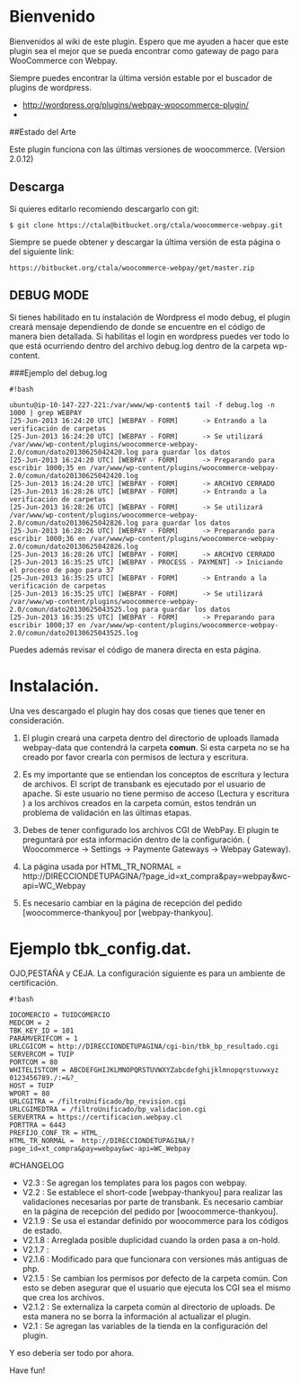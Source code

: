 # Bienvenido

Bienvenidos al wiki de este plugin. Espero que me ayuden a hacer que este plugin sea el mejor que se pueda encontrar como gateway de pago para WooCommerce con Webpay.

Siempre puedes encontrar la última versión estable por el buscador de plugins de wordpress.
* http://wordpress.org/plugins/webpay-woocommerce-plugin/
* 

##Estado del Arte

Este plugin funciona con las últimas versiones de woocommerce. (Version 2.0.12)

## Descarga


Si quieres editarlo recomiendo descargarlo con git:

```
$ git clone https://ctala@bitbucket.org/ctala/woocommerce-webpay.git
```


Siempre se puede obtener y descargar la última versión de esta página o del siguiente link:

```
https://bitbucket.org/ctala/woocommerce-webpay/get/master.zip
```
 
## DEBUG MODE
Si tienes habilitado en tu instalación de Wordpress el modo debug, el plugin creará mensaje dependiendo de donde se encuentre en el código de manera bien detallada.
Si habilitas el login en wordpress puedes ver todo lo que está ocurriendo dentro del archivo debug.log dentro de la carpeta wp-content.

###Ejemplo del debug.log

```
#!bash

ubuntu@ip-10-147-227-221:/var/www/wp-content$ tail -f debug.log -n 1000 | grep WEBPAY
[25-Jun-2013 16:24:20 UTC] [WEBPAY - FORM]      -> Entrando a la verificación de carpetas
[25-Jun-2013 16:24:20 UTC] [WEBPAY - FORM]      -> Se utilizará /var/www/wp-content/plugins/woocommerce-webpay-2.0/comun/dato20130625042420.log para guardar los datos
[25-Jun-2013 16:24:20 UTC] [WEBPAY - FORM]      -> Preparando para escribir 1000;35 en /var/www/wp-content/plugins/woocommerce-webpay-2.0/comun/dato20130625042420.log
[25-Jun-2013 16:24:20 UTC] [WEBPAY - FORM]      -> ARCHIVO CERRADO
[25-Jun-2013 16:28:26 UTC] [WEBPAY - FORM]      -> Entrando a la verificación de carpetas
[25-Jun-2013 16:28:26 UTC] [WEBPAY - FORM]      -> Se utilizará /var/www/wp-content/plugins/woocommerce-webpay-2.0/comun/dato20130625042826.log para guardar los datos
[25-Jun-2013 16:28:26 UTC] [WEBPAY - FORM]      -> Preparando para escribir 1000;36 en /var/www/wp-content/plugins/woocommerce-webpay-2.0/comun/dato20130625042826.log
[25-Jun-2013 16:28:26 UTC] [WEBPAY - FORM]      -> ARCHIVO CERRADO
[25-Jun-2013 16:35:25 UTC] [WEBPAY - PROCESS - PAYMENT] -> Iniciando el proceso de pago para 37
[25-Jun-2013 16:35:25 UTC] [WEBPAY - FORM]      -> Entrando a la verificación de carpetas
[25-Jun-2013 16:35:25 UTC] [WEBPAY - FORM]      -> Se utilizará /var/www/wp-content/plugins/woocommerce-webpay-2.0/comun/dato20130625043525.log para guardar los datos
[25-Jun-2013 16:35:25 UTC] [WEBPAY - FORM]      -> Preparando para escribir 1000;37 en /var/www/wp-content/plugins/woocommerce-webpay-2.0/comun/dato20130625043525.log

```

Puedes además revisar el código de manera directa en esta página.


# Instalación. #

Una ves descargado el plugin hay dos cosas que tienes que tener en consideración.


1. El plugin creará una carpeta dentro del directorio de uploads llamada webpay-data que contendrá la carpeta  **comun**. Si esta carpeta no se ha creado por favor crearla con permisos de lectura y escritura.

2. Es my importante que se entiendan los conceptos de escritura y lectura de archivos. El script de transbank es ejecutado por el usuario de apache. Si este usuario no tiene permiso de acceso (Lectura y escritura ) a los archivos creados en la carpeta común, estos tendrán un problema de validación en las últimas etapas.   

3. Debes de tener configurado los archivos CGI de WebPay. El plugin te preguntará por esta información dentro de la configuración. ( Woocommerce -> Settings -> Paymente Gateways -> Webpay Gateway).

4. La página usada por HTML_TR_NORMAL = http://DIRECCIONDETUPAGINA/?page_id=xt_compra&pay=webpay&wc-api=WC_Webpay

5. Es necesario cambiar en la página de recepción del pedido [woocommerce-thankyou] por [webpay-thankyou]. 

# Ejemplo **tbk_config.dat**. #

OJO,PESTAÑA y CEJA. La configuración siguiente es para un ambiente de certificación.

```
#!bash

IDCOMERCIO = TUIDCOMERCIO
MEDCOM = 2
TBK_KEY_ID = 101
PARAMVERIFCOM = 1
URLCGICOM = http://DIRECCIONDETUPAGINA/cgi-bin/tbk_bp_resultado.cgi
SERVERCOM = TUIP
PORTCOM = 80
WHITELISTCOM = ABCDEFGHIJKLMNOPQRSTUVWXYZabcdefghijklmnopqrstuvwxyz 0123456789./:=&?_
HOST = TUIP
WPORT = 80
URLCGITRA = /filtroUnificado/bp_revision.cgi
URLCGIMEDTRA = /filtroUnificado/bp_validacion.cgi
SERVERTRA = https://certificacion.webpay.cl
PORTTRA = 6443
PREFIJO_CONF_TR = HTML_
HTML_TR_NORMAL =  http://DIRECCIONDETUPAGINA/?page_id=xt_compra&pay=webpay&wc-api=WC_Webpay

```
#CHANGELOG
* V2.3 : Se agregan los templates para los pagos con webpay.
* V2.2 : Se establece el short-code [webpay-thankyou] para realizar las validaciones necesarias por parte de transbank. Es necesario cambiar en la página de recepción del pedido por [woocommerce-thankyou]. 
* V2.1.9 : Se usa el estandar definido por woocommerce para los códigos de estado.
* V2.1.8 : Arreglada posible duplicidad cuando la orden pasa a on-hold.
* V2.1.7 : 
* V2.1.6 : Modificado para que funcionara con versiones más antiguas de php.
* V2.1.5 : Se cambian los permisos por defecto de la carpeta común. Con esto se deben asegurar que el usuario que ejecuta los CGI sea el mismo que crea los archivos.
* V2.1.2 : Se externaliza la carpeta común al directorio de uploads. De esta manera no se borra la información al actualizar el plugin.
* V2.1 : Se agregan las variables de la tienda en la configuración del plugin.

Y eso debería ser todo por ahora.


Have fun!
